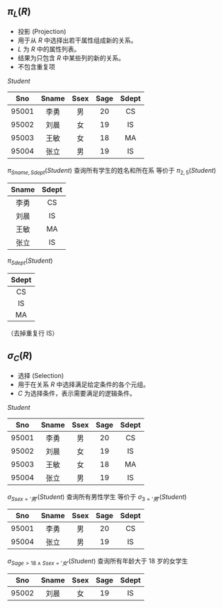 ## $\pi_L(R)$ 
- 投影 (Projection)
- 用于从 $R$ 中选择出若干属性组成新的关系。
- $L$ 为 $R$ 中的属性列表。
- 结果为只包含 $R$ 中某些列的新的关系。
- 不包含重复项

$Student$

|  Sno  | Sname | Ssex | Sage | Sdept |
| :---: | :---: | :--: | :--: | :---: |
| 95001 |  李勇   |  男   |  20  |  CS   |
| 95002 |  刘晨   |  女   |  19  |  IS   |
| 95003 |  王敏   |  女   |  18  |  MA   |
| 95004 |  张立   |  男   |  19  |  IS   |

$\pi_{Sname,Sdept}(Student)$     查询所有学生的姓名和所在系
等价于
$\pi_{2,5}(Student)$

| Sname | Sdept |
| :---: | :---: |
|  李勇   |  CS   |
|  刘晨   |  IS   |
|  王敏   |  MA   |
|  张立   |  IS   |

$\pi_{Sdept}(Student)$

| Sdept |
| :---: |
|  CS   |
|  IS   |
|  MA   |

（去掉重复行 IS）

## $\sigma_C(R)$
- 选择 (Selection)
- 用于在关系 $R$ 中选择满足给定条件的各个元组。
- $C$ 为选择条件，表示需要满足的逻辑条件。

$Student$

|  Sno  | Sname | Ssex | Sage | Sdept |
| :---: | :---: | :--: | :--: | :---: |
| 95001 |  李勇   |  男   |  20  |  CS   |
| 95002 |  刘晨   |  女   |  19  |  IS   |
| 95003 |  王敏   |  女   |  18  |  MA   |
| 95004 |  张立   |  男   |  19  |  IS   |

$\sigma_{Ssex='男'}(Student)$    查询所有男性学生
等价于
$\sigma_{3='男'}(Student)$ 

|  Sno  | Sname | Ssex | Sage | Sdept |
| :---: | :---: | :--: | :--: | :---: |
| 95001 |  李勇   |  男   |  20  |  CS   |
| 95004 |  张立   |  男   |  19  |  IS   |

$\sigma_{Sage > 18 \land Ssex = '女'}(Student)$    查询所有年龄大于 18 岁的女学生

|  Sno  | Sname | Ssex | Sage | Sdept |
| :---: | :---: | :--: | :--: | :---: |
| 95002 |  刘晨   |  女   |  19  |  IS   |

